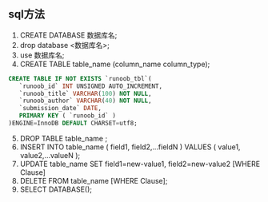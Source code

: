 ## sql方法

1. CREATE DATABASE 数据库名;
2. drop database <数据库名>;
3. use 数据库名;
4. CREATE TABLE table_name (column_name column_type);
```sql
CREATE TABLE IF NOT EXISTS `runoob_tbl`(
   `runoob_id` INT UNSIGNED AUTO_INCREMENT,
   `runoob_title` VARCHAR(100) NOT NULL,
   `runoob_author` VARCHAR(40) NOT NULL,
   `submission_date` DATE,
   PRIMARY KEY ( `runoob_id` )
)ENGINE=InnoDB DEFAULT CHARSET=utf8;
```
5. DROP TABLE table_name ;
6. INSERT INTO table_name ( field1, field2,...fieldN ) VALUES ( value1, value2,...valueN );
7. UPDATE table_name SET field1=new-value1, field2=new-value2 [WHERE Clause]
8. DELETE FROM table_name [WHERE Clause];
9. SELECT DATABASE();